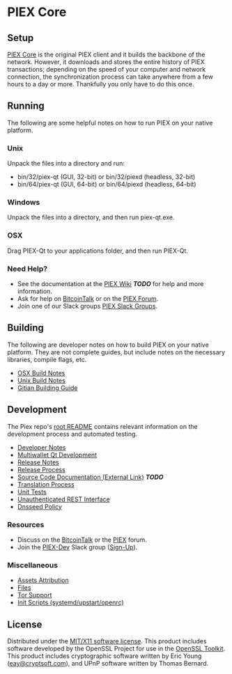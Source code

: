 PIEX Core
=====================

Setup
---------------------
[PIEX Core](http://piex.org/wallet) is the original PIEX client and it builds the backbone of the network. However, it downloads and stores the entire history of PIEX transactions; depending on the speed of your computer and network connection, the synchronization process can take anywhere from a few hours to a day or more. Thankfully you only have to do this once.

Running
---------------------
The following are some helpful notes on how to run PIEX on your native platform.

### Unix

Unpack the files into a directory and run:

- bin/32/piex-qt (GUI, 32-bit) or bin/32/piexd (headless, 32-bit)
- bin/64/piex-qt (GUI, 64-bit) or bin/64/piexd (headless, 64-bit)

### Windows

Unpack the files into a directory, and then run piex-qt.exe.

### OSX

Drag PIEX-Qt to your applications folder, and then run PIEX-Qt.

### Need Help?

* See the documentation at the [PIEX Wiki](https://en.bitcoin.it/wiki/Main_Page) ***TODO***
for help and more information.
* Ask for help on [BitcoinTalk](https://bitcointalk.org/index.php?topic=1262920.0) or on the [PIEX Forum](http://forum.piex.org/).
* Join one of our Slack groups [PIEX Slack Groups](https://piex.org/slack-logins/).

Building
---------------------
The following are developer notes on how to build PIEX on your native platform. They are not complete guides, but include notes on the necessary libraries, compile flags, etc.

- [OSX Build Notes](build-osx.md)
- [Unix Build Notes](build-unix.md)
- [Gitian Building Guide](gitian-building.md)

Development
---------------------
The Piex repo's [root README](https://github.com/PIEX-Project/PIEX/blob/master/README.md) contains relevant information on the development process and automated testing.

- [Developer Notes](developer-notes.md)
- [Multiwallet Qt Development](multiwallet-qt.md)
- [Release Notes](release-notes.md)
- [Release Process](release-process.md)
- [Source Code Documentation (External Link)](https://dev.visucore.com/bitcoin/doxygen/) ***TODO***
- [Translation Process](translation_process.md)
- [Unit Tests](unit-tests.md)
- [Unauthenticated REST Interface](REST-interface.md)
- [Dnsseed Policy](dnsseed-policy.md)

### Resources

* Discuss on the [BitcoinTalk](https://bitcointalk.org/index.php?topic=1262920.0) or the [PIEX](http://forum.piex.org/) forum.
* Join the [PIEX-Dev](https://piex-dev.slack.com/) Slack group ([Sign-Up](https://piex-dev.herokuapp.com/)).

### Miscellaneous
- [Assets Attribution](assets-attribution.md)
- [Files](files.md)
- [Tor Support](tor.md)
- [Init Scripts (systemd/upstart/openrc)](init.md)

License
---------------------
Distributed under the [MIT/X11 software license](http://www.opensource.org/licenses/mit-license.php).
This product includes software developed by the OpenSSL Project for use in the [OpenSSL Toolkit](https://www.openssl.org/). This product includes
cryptographic software written by Eric Young ([eay@cryptsoft.com](mailto:eay@cryptsoft.com)), and UPnP software written by Thomas Bernard.
